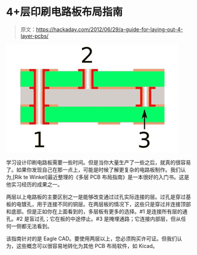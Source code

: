 # 4+层印刷电路板布局指南

> 原文：<https://hackaday.com/2012/06/29/a-guide-for-laying-out-4-layer-pcbs/>

![](img/52eed4d3706d90ee6bc33f4873423383.png "buried-vias")

学习设计印刷电路板需要一些时间。但是当你大量生产了一些之后，就真的很容易了。如果你发现自己在那一点上，可能是时候了解更复杂的电路板制作。我们认为,[Rik te Winkel]最近整理的《多层 PCB 布局指南》是一本很好的入门书。这是他实习经历的成果之一。

两层以上电路板的主要区别之一是能够改变通过过孔实际连接的层。过孔是穿过基板的电镀孔，用于连接不同的铜层。在两层板的情况下，这些只是穿过并连接顶部和底部。但是正如你在上面看到的，多层板有更多的选择。#1 是连接所有层的通孔。#2 是盲过孔；它在板的中途停止。#3 是掩埋通路；它连接内部层，但从任何一侧都无法看到。

该指南针对的是 Eagle CAD。要使用两层以上，您必须购买许可证。但我们认为，这些概念可以很容易地转化为其他 PCB 布局软件，如 Kicad。